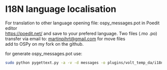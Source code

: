 I18N language localisation
====

For translation to other language opening file: ospy_messages.pot in Poedit editor  
https://poedit.net/ and save to your prefered language. Two files (.mo .po)  
transfer via email to: martinpihrt@gmail.com for move files  
add to OSPy on my fork on the github.

for generate ospy_messages.pot use:

``` bash
sudo python pygettext.py -a -v -d messages -o plugins/volt_temp_da/i18n/ospy_messages.pot plugins/volt_temp_da/\*.py plugins/volt_temp_da/templates/\*.html 
```